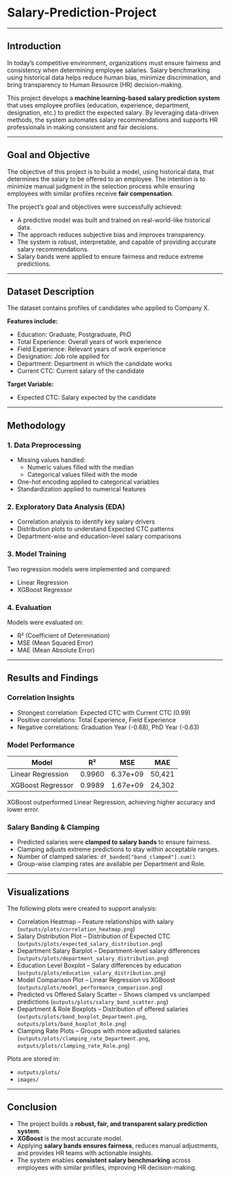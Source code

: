 # Salary-Prediction-Project
---

## Introduction
In today’s competitive environment, organizations must ensure fairness and consistency when determining employee salaries. Salary benchmarking using historical data helps reduce human bias, minimize discrimination, and bring transparency to Human Resource (HR) decision-making.

This project develops a **machine learning-based salary prediction system** that uses employee profiles (education, experience, department, designation, etc.) to predict the expected salary. By leveraging data-driven methods, the system automates salary recommendations and supports HR professionals in making consistent and fair decisions.

---

## Goal and Objective
The objective of this project is to build a model, using historical data, that determines the salary to be offered to an employee. The intention is to minimize manual judgment in the selection process while ensuring employees with similar profiles receive **fair compensation**.  

The project’s goal and objectives were successfully achieved:
- A predictive model was built and trained on real-world-like historical data.  
- The approach reduces subjective bias and improves transparency.  
- The system is robust, interpretable, and capable of providing accurate salary recommendations.  
- Salary bands were applied to ensure fairness and reduce extreme predictions.

---

## Dataset Description
The dataset contains profiles of candidates who applied to Company X.  

**Features include:**
- Education: Graduate, Postgraduate, PhD  
- Total Experience: Overall years of work experience  
- Field Experience: Relevant years of work experience  
- Designation: Job role applied for  
- Department: Department in which the candidate works  
- Current CTC: Current salary of the candidate  

**Target Variable:**
- Expected CTC: Salary expected by the candidate  

---

## Methodology

### 1. Data Preprocessing
- Missing values handled:
  - Numeric values filled with the median  
  - Categorical values filled with the mode  
- One-hot encoding applied to categorical variables  
- Standardization applied to numerical features  

### 2. Exploratory Data Analysis (EDA)
- Correlation analysis to identify key salary drivers  
- Distribution plots to understand Expected CTC patterns  
- Department-wise and education-level salary comparisons  

### 3. Model Training
Two regression models were implemented and compared:
- Linear Regression  
- XGBoost Regressor  

### 4. Evaluation
Models were evaluated on:
- R² (Coefficient of Determination)  
- MSE (Mean Squared Error)  
- MAE (Mean Absolute Error)  

---

## Results and Findings

### Correlation Insights
- Strongest correlation: Expected CTC with Current CTC (0.99)  
- Positive correlations: Total Experience, Field Experience  
- Negative correlations: Graduation Year (-0.68), PhD Year (-0.63)  

### Model Performance
| Model              | R²       | MSE          | MAE       |
|--------------------|----------|--------------|-----------|
| Linear Regression  | 0.9960   | 6.37e+09     | 50,421    |
| XGBoost Regressor  | 0.9989   | 1.67e+09     | 24,302    |

XGBoost outperformed Linear Regression, achieving higher accuracy and lower error.

### Salary Banding & Clamping
- Predicted salaries were **clamped to salary bands** to ensure fairness.  
- Clamping adjusts extreme predictions to stay within acceptable ranges.  
- Number of clamped salaries: `df_banded["band_clamped"].sum()`  
- Group-wise clamping rates are available per Department and Role.  

---

## Visualizations
The following plots were created to support analysis:
- Correlation Heatmap – Feature relationships with salary (`outputs/plots/correlation_heatmap.png`)  
- Salary Distribution Plot – Distribution of Expected CTC (`outputs/plots/expected_salary_distribution.png`)  
- Department Salary Barplot – Department-level salary differences (`outputs/plots/department_salary_distribution.png`)  
- Education Level Boxplot – Salary differences by education (`outputs/plots/education_salary_distribution.png`)  
- Model Comparison Plot – Linear Regression vs XGBoost (`outputs/plots/model_performance_comparison.png`)  
- Predicted vs Offered Salary Scatter – Shows clamped vs unclamped predictions (`outputs/plots/salary_band_scatter.png`)  
- Department & Role Boxplots – Distribution of offered salaries (`outputs/plots/band_boxplot_Department.png`, `outputs/plots/band_boxplot_Role.png`)  
- Clamping Rate Plots – Groups with more adjusted salaries (`outputs/plots/clamping_rate_Department.png`, `outputs/plots/clamping_rate_Role.png`)  

Plots are stored in:
- `outputs/plots/`  
- `images/`  

---

## Conclusion
- The project builds a **robust, fair, and transparent salary prediction system**.  
- **XGBoost** is the most accurate model.  
- Applying **salary bands ensures fairness**, reduces manual adjustments, and provides HR teams with actionable insights.  
- The system enables **consistent salary benchmarking** across employees with similar profiles, improving HR decision-making.
